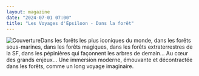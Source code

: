 ```yaml
---
layout: magazine
date: "2024-07-01 07:00"
title: "Les Voyages d'Epsiloon - Dans la forêt"
---
```

![Couverture](/img/epsiloon-hsdanslaforet.jpeg)Dans les forêts les plus iconiques du monde, dans les forêts sous-marines, dans les forêts magiques, dans les forêts extraterrestres de la SF, dans les pépinières qui façonnent les arbres de demain…
Au cœur des grands enjeux...
Une immersion moderne, émouvante et décontractée dans les forêts, comme un long voyage imaginaire.